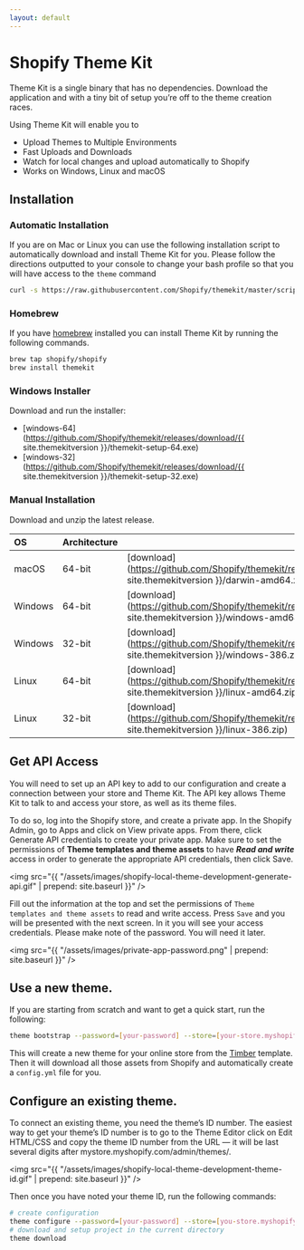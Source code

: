 ```yaml
---
layout: default
---
```

# Shopify Theme Kit

Theme Kit is a single binary that has no dependencies. Download the application
and with a tiny bit of setup you’re off to the theme creation races.

Using Theme Kit will enable you to

* Upload Themes to Multiple Environments
* Fast Uploads and Downloads
* Watch for local changes and upload automatically to Shopify
* Works on Windows, Linux and macOS

## Installation

### Automatic Installation

If you are on Mac or Linux you can use the following installation script to automatically
download and install Theme Kit for you. Please follow the directions outputted to your
console to change your bash profile so that you will have access to the `theme` command

```bash
curl -s https://raw.githubusercontent.com/Shopify/themekit/master/scripts/install | sudo python
```

### Homebrew

If you have [homebrew](http://brew.sh/) installed you can install Theme Kit by running the following commands.

```bash
brew tap shopify/shopify
brew install themekit
```

### Windows Installer

Download and run the installer:

- [windows-64](https://github.com/Shopify/themekit/releases/download/{{ site.themekitversion }}/themekit-setup-64.exe)
- [windows-32](https://github.com/Shopify/themekit/releases/download/{{ site.themekitversion }}/themekit-setup-32.exe)

### Manual Installation

Download and unzip the latest release.

| OS     | Architecture |          |
| :------| :------------| :------- |
| macOS  | 64-bit       |  [download](https://github.com/Shopify/themekit/releases/download/{{ site.themekitversion }}/darwin-amd64.zip)
| Windows| 64-bit       |  [download](https://github.com/Shopify/themekit/releases/download/{{ site.themekitversion }}/windows-amd64.zip)
| Windows| 32-bit       |  [download](https://github.com/Shopify/themekit/releases/download/{{ site.themekitversion }}/windows-386.zip)
| Linux  | 64-bit       |  [download](https://github.com/Shopify/themekit/releases/download/{{ site.themekitversion }}/linux-amd64.zip)
| Linux  | 32-bit       |  [download](https://github.com/Shopify/themekit/releases/download/{{ site.themekitversion }}/linux-386.zip)

## Get API Access

You will need to set up an API key to add to our configuration and create a connection
between your store and Theme Kit. The API key allows Theme Kit to talk to and access
your store, as well as its theme files.

To do so, log into the Shopify store, and create a private app. In the Shopify
Admin, go to Apps and click on View private apps. From there, click Generate API
credentials to create your private app. Make sure to set the permissions of **Theme
templates and theme assets** to have ***Read and write*** access in order to generate the
appropriate API credentials, then click Save.

<img src="{{ "/assets/images/shopify-local-theme-development-generate-api.gif" | prepend: site.baseurl }}" />

Fill out the information at the top and set the permissions of `Theme templates and theme assets` to
read and write access. Press `Save` and you will be presented with the next screen. In it you will
see your access credentials. Please make note of the password. You will need it later.

<img src="{{ "/assets/images/private-app-password.png" | prepend: site.baseurl }}" />

## Use a new theme.

If you are starting from scratch and want to get a quick start, run the following:

```bash
theme bootstrap --password=[your-password] --store=[your-store.myshopify.com]
```

This will create a new theme for your online store from the [Timber](https://shopify.github.io/Timber/) template. Then
it will download all those assets from Shopify and automatically create a `config.yml` file for you.

## Configure an existing theme.

To connect an existing theme, you need the theme’s ID number. The easiest way to
get your theme’s ID number is to go to the Theme Editor click on Edit HTML/CSS and
copy the theme ID number from the URL — it will be last several digits after mystore.myshopify.com/admin/themes/.

<img src="{{ "/assets/images/shopify-local-theme-development-theme-id.gif" | prepend: site.baseurl }}" />

Then once you have noted your theme ID, run the following commands:

```bash
# create configuration
theme configure --password=[your-password] --store=[you-store.myshopify.com] --themeid=[your-theme-id]
# download and setup project in the current directory
theme download
```
